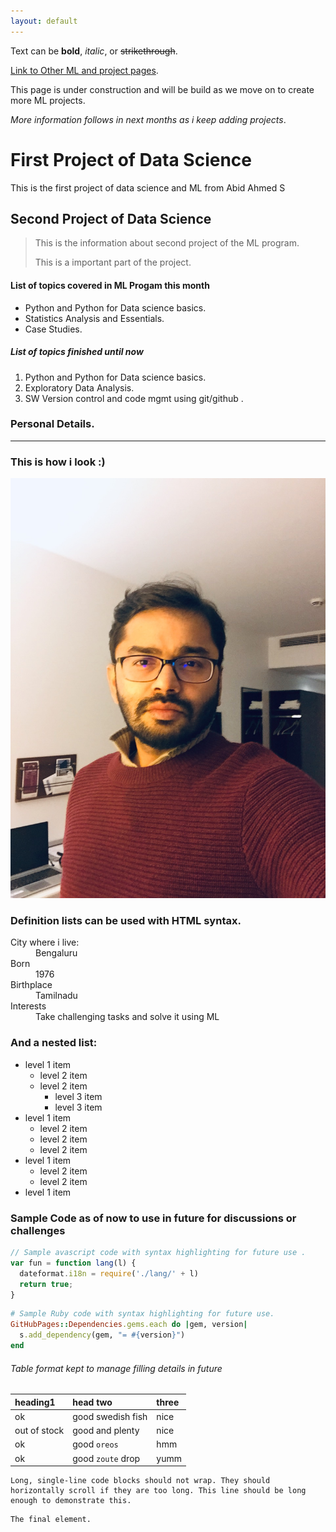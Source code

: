 ```yaml
---
layout: default
---
```


Text can be **bold**, _italic_, or ~~strikethrough~~.

[Link to Other ML and project pages](./another-page.html).

This page is under construction and will be build as we move on to create more ML projects.

_More information follows in next months as i keep adding projects_.

# First Project of Data Science

This is the first project of data science and ML from Abid Ahmed S

## Second Project of Data Science

> This is the information about second project of the ML program.
>
> This is a important part of the project.


#### List of topics covered in ML Progam this month

*   Python and Python for Data science basics.
*   Statistics Analysis and Essentials.
*   Case Studies.

##### List of topics finished until now 

1.  Python and Python for Data science basics.
2.  Exploratory Data Analysis.
3.  SW Version control and code mgmt using git/github .


### Personal Details.

* * *

### This is how i look :)

![Abid](/images/IMG_7036.JPEG)


### Definition lists can be used with HTML syntax.

<dl>
<dt>City where i live:</dt>
<dd>Bengaluru</dd>
<dt>Born</dt>
<dd>1976</dd>
<dt>Birthplace</dt>
<dd>Tamilnadu</dd>
<dt>Interests</dt>
<dd>Take challenging tasks and solve it using ML</dd>
</dl>


### And a nested list:

- level 1 item
  - level 2 item
  - level 2 item
    - level 3 item
    - level 3 item
- level 1 item
  - level 2 item
  - level 2 item
  - level 2 item
- level 1 item
  - level 2 item
  - level 2 item
- level 1 item

### Sample Code as of now to use in future for discussions or challenges 

```js
// Sample avascript code with syntax highlighting for future use .
var fun = function lang(l) {
  dateformat.i18n = require('./lang/' + l)
  return true;
}
```

```ruby
# Sample Ruby code with syntax highlighting for future use.
GitHubPages::Dependencies.gems.each do |gem, version|
  s.add_dependency(gem, "= #{version}")
end
```

###### Table format kept to manage filling details in future

| heading1     | head two          | three |
|:-------------|:------------------|:------|
| ok           | good swedish fish | nice  |
| out of stock | good and plenty   | nice  |
| ok           | good `oreos`      | hmm   |
| ok           | good `zoute` drop | yumm  |

```
Long, single-line code blocks should not wrap. They should horizontally scroll if they are too long. This line should be long enough to demonstrate this.
```

```
The final element.
```

